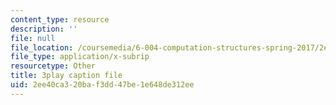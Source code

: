 ```yaml
---
content_type: resource
description: ''
file: null
file_location: /coursemedia/6-004-computation-structures-spring-2017/2ee40ca320baf3dd47be1e648de312ee_WXlcxHX0R_Y.srt
file_type: application/x-subrip
resourcetype: Other
title: 3play caption file
uid: 2ee40ca3-20ba-f3dd-47be-1e648de312ee
---
```

